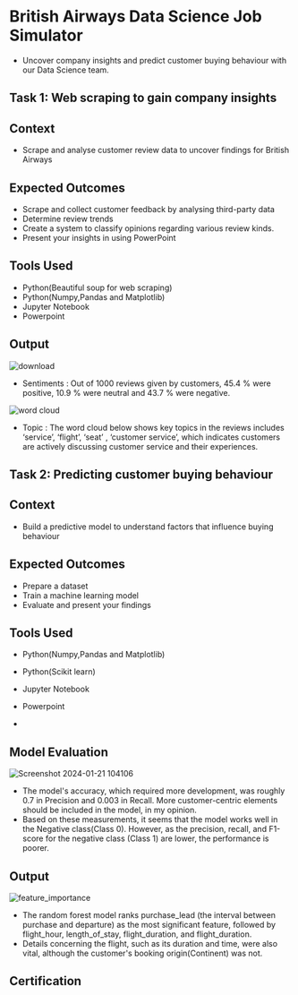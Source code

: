 # British Airways Data Science Job Simulator
- Uncover company insights and predict customer buying behaviour with our Data Science team.

## Task 1: Web scraping to gain company insights

## Context
- Scrape and analyse customer review data to uncover findings for British Airways
  
## Expected Outcomes
- Scrape and collect customer feedback by analysing third-party data
- Determine review trends
- Create a system to classify opinions regarding various review kinds.
- Present your insights in using PowerPoint

## Tools Used
- Python(Beautiful soup for web scraping)
- Python(Numpy,Pandas and Matplotlib)
- Jupyter Notebook
- Powerpoint

## Output
![download](https://github.com/TEAM-ES2-DreamTeam/TEAM-ES-2/assets/63381061/0f05f4ab-cc82-40cd-b1e1-b1294c295994)
- Sentiments : Out of 1000 reviews given by customers, 45.4 % were positive, 10.9 % were neutral and 43.7 % were negative.

![word cloud](https://github.com/TEAM-ES2-DreamTeam/TEAM-ES-2/assets/63381061/73894e32-d848-41d6-be3f-5e8de1683194)
- Topic : The word cloud below shows key topics in the reviews includes ‘service’, ‘flight’, ‘seat’ , ‘customer service’,  which indicates customers are actively discussing customer service and their experiences.


## Task 2: Predicting customer buying behaviour

## Context
- Build a predictive model to understand factors that influence buying behaviour


## Expected Outcomes
- Prepare a dataset
- Train a machine learning model
- Evaluate and present your findings

## Tools Used
- Python(Numpy,Pandas and Matplotlib)
- Python(Scikit learn)
- Jupyter Notebook
- Powerpoint

- 
## Model Evaluation
![Screenshot 2024-01-21 104106](https://github.com/Toka008/git-primer/assets/63381061/aec2c1ca-f502-4c3d-87af-643f3601902d)
- The model's accuracy, which required more development, was roughly 0.7 in Precision and 0.003 in Recall. More customer-centric elements should be included in the model, in my opinion.
- Based on these measurements, it seems that the model works well in the Negative class(Class 0). However, as the precision, recall, and F1-score for the negative class (Class 1) are lower, the performance is poorer.

## Output
![feature_importance](https://github.com/Toka008/git-primer/assets/63381061/d2191137-5411-4cb0-a0e7-5b1d280ddc9d)
- The random forest model ranks purchase_lead (the interval between purchase and departure) as the most significant feature, followed by flight_hour, length_of_stay, flight_duration, and flight_duration.
- Details concerning the flight, such as its duration and time, were also vital, although the customer's booking origin(Continent) was not.






















## Certification
